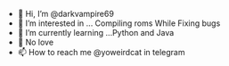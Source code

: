 - 👋 Hi, I’m @darkvampire69
- 👀 I’m interested in ... Compiling roms While Fixing bugs
- 🌱 I’m currently learning ...Python and Java
- 💞️ No love
- 📫 How to reach me @yoweirdcat in telegram

<!---
darkvampire69/darkvampire69 is a ✨ special ✨ repository because its `README.md` (this file) appears on your GitHub profile.
You can click the Preview link to take a look at your changes.
--->
